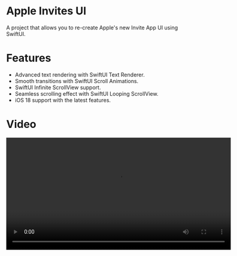 # Apple Invites UI 

A project that allows you to re-create Apple's new Invite App UI using SwiftUI.

# Features
* Advanced text rendering with SwiftUI Text Renderer.
* Smooth transitions with SwiftUI Scroll Animations.
* SwiftUI Infinite ScrollView support.
* Seamless scrolling effect with SwiftUI Looping ScrollView.
* iOS 18 support with the latest features.

# Video

<video width="600" controls>
  <source src="https://github.com/mertgaygusuz/Apple-Invites-UI/blob/main/videos/1.mp4" type="video/mp4">
  Your browser does not support the video tag.
</video>
